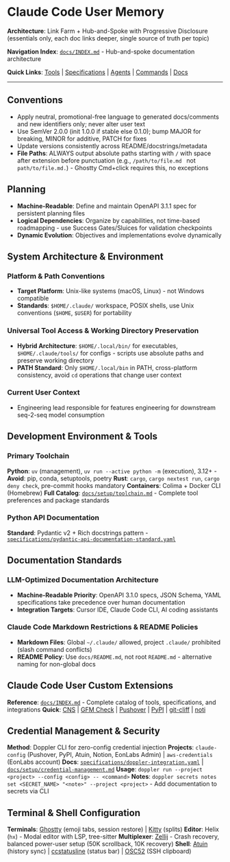 # Claude Code User Memory

**Architecture**: Link Farm + Hub-and-Spoke with Progressive Disclosure (essentials only, each doc links deeper, single source of truth per topic)

**Navigation Index**: [`docs/INDEX.md`](docs/INDEX.md) - Hub-and-spoke documentation architecture

**Quick Links**: [Tools](tools/) | [Specifications](specifications/) | [Agents](docs/agents/AGENTS.md) | [Commands](docs/commands/commands.md) | [Docs](docs/)

---

## Conventions

- Apply neutral, promotional-free language to generated docs/comments and new identifiers only; never alter user text
- Use SemVer 2.0.0 (init 1.0.0 if stable else 0.1.0); bump MAJOR for breaking, MINOR for additive, PATCH for fixes
- Update versions consistently across README/docstrings/metadata
- **File Paths**: ALWAYS output absolute paths starting with `/` with space after extension before punctuation (e.g., `/path/to/file.md ` not `path/to/file.md.`) - Ghostty Cmd+click requires this, no exceptions

## Planning

- **Machine-Readable**: Define and maintain OpenAPI 3.1.1 spec for persistent planning files
- **Logical Dependencies**: Organize by capabilities, not time-based roadmapping - use Success Gates/Sluices for validation checkpoints
- **Dynamic Evolution**: Objectives and implementations evolve dynamically

## System Architecture & Environment

### Platform & Path Conventions
- **Target Platform**: Unix-like systems (macOS, Linux) - not Windows compatible
- **Standards**: `$HOME/.claude/` workspace, POSIX shells, use Unix conventions (`$HOME`, `$USER`) for portability

### Universal Tool Access & Working Directory Preservation
- **Hybrid Architecture**: `$HOME/.local/bin/` for executables, `$HOME/.claude/tools/` for configs - scripts use absolute paths and preserve working directory
- **PATH Standard**: Only `$HOME/.local/bin` in PATH, cross-platform consistency, avoid `cd` operations that change user context

### Current User Context
- Engineering lead responsible for features engineering for downstream seq-2-seq model consumption

## Development Environment & Tools

### Primary Toolchain
**Python**: `uv` (management), `uv run --active python -m` (execution), 3.12+ - **Avoid**: pip, conda, setuptools, poetry
**Rust**: `cargo`, `cargo nextest run`, `cargo deny check`, pre-commit hooks mandatory
**Containers**: Colima + Docker CLI (Homebrew)
**Full Catalog**: [`docs/setup/toolchain.md`](docs/setup/toolchain.md) - Complete tool preferences and package standards

### Python API Documentation
**Standard**: Pydantic v2 + Rich docstrings pattern - [`specifications/pydantic-api-documentation-standard.yaml`](specifications/pydantic-api-documentation-standard.yaml)

## Documentation Standards

### LLM-Optimized Documentation Architecture
- **Machine-Readable Priority**: OpenAPI 3.1.0 specs, JSON Schema, YAML specifications take precedence over human documentation
- **Integration Targets**: Cursor IDE, Claude Code CLI, AI coding assistants

### Claude Code Markdown Restrictions & README Policies
- **Markdown Files**: Global `~/.claude/` allowed, project `.claude/` prohibited (slash command conflicts)
- **README Policy**: Use `docs/README.md`, not root `README.md` - alternative naming for non-global docs

## Claude Code User Custom Extensions
**Reference**: [`docs/INDEX.md`](docs/INDEX.md) - Complete catalog of tools, specifications, and integrations
**Quick**: [CNS](specifications/cns-conversation-notification-system.yaml) | [GFM Check](specifications/gfm-link-checker.yaml) | [Pushover](specifications/pushover-integration.yaml) | [PyPI](specifications/pypi-publishing-methods.yaml) | [git-cliff](tools/git-cliff/README.md) | [noti](tools/notifications/DEMO.md)

## Credential Management & Security
**Method**: Doppler CLI for zero-config credential injection
**Projects**: `claude-config` (Pushover, PyPI, Atuin, Notion, EonLabs Admin) | `aws-credentials` (EonLabs account)
**Docs**: [`specifications/doppler-integration.yaml`](specifications/doppler-integration.yaml) | [`docs/setup/credential-management.md`](docs/setup/credential-management.md)
**Usage**: `doppler run --project <project> --config <config> -- <command>`
**Notes**: `doppler secrets notes set <SECRET_NAME> "<note>" --project <project>` - Add documentation to secrets via CLI

## Terminal & Shell Configuration
**Terminals**: [Ghostty](docs/setup/terminal-setup.md) (emoji tabs, session restore) | [Kitty](docs/setup/terminal-setup.md) (splits)
**Editor**: Helix (`hx`) - Modal editor with LSP, tree-sitter
**Multiplexer**: [Zellij](docs/setup/README.md) - Crash recovery, balanced power-user setup (50K scrollback, 10K recovery)
**Shell**: [Atuin](specifications/atuin-shell-history.yaml) (history sync) | [ccstatusline](https://github.com/sirmalloc/ccstatusline) (status bar) | [OSC52](docs/setup/ssh-clipboard-osc52.md) (SSH clipboard)
